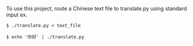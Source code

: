 To use this project, route a Chinese text file to translate.py using standard input ex.

```
$ ./translate.py < text_file

$ echo '你好' | ./translate.py
```
